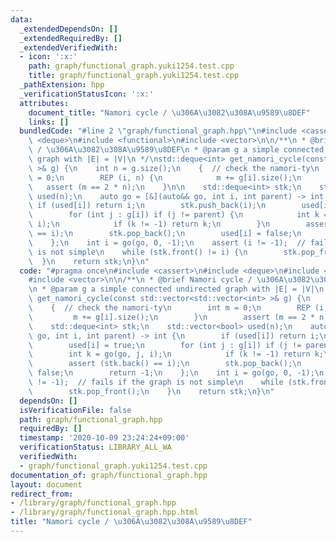```yaml
---
data:
  _extendedDependsOn: []
  _extendedRequiredBy: []
  _extendedVerifiedWith:
  - icon: ':x:'
    path: graph/functional_graph.yuki1254.test.cpp
    title: graph/functional_graph.yuki1254.test.cpp
  _pathExtension: hpp
  _verificationStatusIcon: ':x:'
  attributes:
    document_title: "Namori cycle / \u306A\u3082\u308A\u9589\u8DEF"
    links: []
  bundledCode: "#line 2 \"graph/functional_graph.hpp\"\n#include <cassert>\n#include\
    \ <deque>\n#include <functional>\n#include <vector>\n\n/**\n * @brief Namori cycle\
    \ / \u306A\u3082\u308A\u9589\u8DEF\n * @param g a simple connected undirected\
    \ graph with |E| = |V|\n */\nstd::deque<int> get_namori_cycle(const std::vector<std::vector<int>\
    \ >& g) {\n    int n = g.size();\n    {  // check the namori-ty\n        int m\
    \ = 0;\n        REP (i, n) {\n            m += g[i].size();\n        }\n     \
    \   assert (m == 2 * n);\n    }\n\n    std::deque<int> stk;\n    std::vector<bool>\
    \ used(n);\n    auto go = [&](auto&& go, int i, int parent) -> int {\n       \
    \ if (used[i]) return i;\n        stk.push_back(i);\n        used[i] = true;\n\
    \        for (int j : g[i]) if (j != parent) {\n            int k = go(go, j,\
    \ i);\n            if (k != -1) return k;\n        }\n        assert (stk.back()\
    \ == i);\n        stk.pop_back();\n        used[i] = false;\n        return -1;\n\
    \    };\n    int i = go(go, 0, -1);\n    assert (i != -1);  // fails if the graph\
    \ is not simple\n    while (stk.front() != i) {\n        stk.pop_front();\n  \
    \  }\n    return stk;\n}\n"
  code: "#pragma once\n#include <cassert>\n#include <deque>\n#include <functional>\n\
    #include <vector>\n\n/**\n * @brief Namori cycle / \u306A\u3082\u308A\u9589\u8DEF\
    \n * @param g a simple connected undirected graph with |E| = |V|\n */\nstd::deque<int>\
    \ get_namori_cycle(const std::vector<std::vector<int> >& g) {\n    int n = g.size();\n\
    \    {  // check the namori-ty\n        int m = 0;\n        REP (i, n) {\n   \
    \         m += g[i].size();\n        }\n        assert (m == 2 * n);\n    }\n\n\
    \    std::deque<int> stk;\n    std::vector<bool> used(n);\n    auto go = [&](auto&&\
    \ go, int i, int parent) -> int {\n        if (used[i]) return i;\n        stk.push_back(i);\n\
    \        used[i] = true;\n        for (int j : g[i]) if (j != parent) {\n    \
    \        int k = go(go, j, i);\n            if (k != -1) return k;\n        }\n\
    \        assert (stk.back() == i);\n        stk.pop_back();\n        used[i] =\
    \ false;\n        return -1;\n    };\n    int i = go(go, 0, -1);\n    assert (i\
    \ != -1);  // fails if the graph is not simple\n    while (stk.front() != i) {\n\
    \        stk.pop_front();\n    }\n    return stk;\n}\n"
  dependsOn: []
  isVerificationFile: false
  path: graph/functional_graph.hpp
  requiredBy: []
  timestamp: '2020-10-09 23:24:24+09:00'
  verificationStatus: LIBRARY_ALL_WA
  verifiedWith:
  - graph/functional_graph.yuki1254.test.cpp
documentation_of: graph/functional_graph.hpp
layout: document
redirect_from:
- /library/graph/functional_graph.hpp
- /library/graph/functional_graph.hpp.html
title: "Namori cycle / \u306A\u3082\u308A\u9589\u8DEF"
---
```


